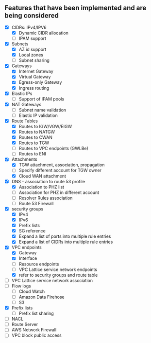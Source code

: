 ## Features that have been implemented and are being considered
- [x] CIDRs: IPv4/IPV6
  - [x] Dynamic CIDR allocation
  - [ ] IPAM support
- [x] Subnets
  - [x] AZ id support
  - [x] Local zones
  - [ ] Subnet sharing
- [x] Gateways
  - [x] Internet Gateway
  - [x] Virtual Gateway
  - [x] Egress-only Gateway
  - [x] Ingress routing
- [x] Elastic IPs
  - [ ] Support of IPAM pools
- [x] NAT Gateways
  - [ ] Subnet name validation
  - [ ] Elastic IP validation
- [x] Route Tables
  - [x] Routes to IGW/VGW/EIGW
  - [x] Routes to NATGW
  - [x] Routes to CWAN
  - [x] Routes to TGW
  - [ ] Routes to VPC endpoints (GWLBe)
  - [ ] Routes to ENI
- [x] Attachments
  - [x] TGW attachment, association, propagation
  - [ ] Specify different account for TGW owner
  - [x] Cloud WAN attachment
- [x] DNS - association to route 53 profile
  - [x] Association to PHZ list
  - [ ] Association for PHZ in different account
  - [ ] Resolver Rules association
  - [ ] Route 53 Firewall
- [x] security groups
  - [x] IPv4
  - [x] IPv6
  - [x] Prefix lists
  - [x] SG reference
  - [x] Expand a list of ports into multiple rule entries
  - [x] Expand a list of CIDRs into multiple rule entries
- [x] VPC endpoints
  - [x] Gateway
  - [x] Interface
  - [ ] Resource endpoints
  - [ ] VPC Lattice service network endpoints
  - [x] refer to security groups and route table
- [ ] VPC Lattice service network association
- [ ] Flow logs
  - [ ] Cloud Watch
  - [ ] Amazon Data Firehose
  - [ ] S3
- [x] Prefix lists
  - [ ] Prefix list sharing
- [ ] NACL
- [ ] Route Server
- [ ] AWS Network Firewall
- [ ] VPC block public access
